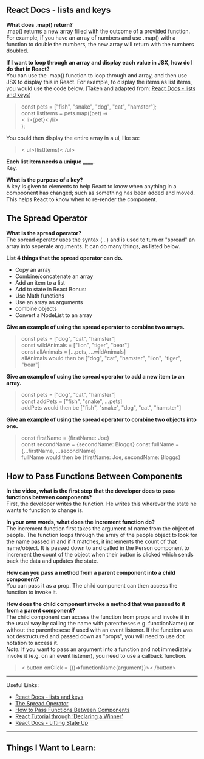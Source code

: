## React Docs - lists and keys

**What does .map() return?**  
.map() returns a new array filled with the outcome of a provided function. For example, if you have an array of numbers and use .map() with a function to double the numbers, the new array will return with the numbers doubled.

**If I want to loop through an array and display each value in JSX, how do I do that in React?**  
You can use the .map() function to loop through and array, and then use JSX to display this in React. For example, to display the items as list items, you would use the code below. (Taken and adapted from: [React Docs - lists and keys](https://legacy.reactjs.org/docs/lists-and-keys.html))

>const pets = ["fish", "snake", "dog", "cat", "hamster"];  
const listItems = pets.map((pet) =>  
  < li>{pet}< /li>  
);

You could then display the entire array in a ul, like so:  
> < ul>{listItems}< /ul>

**Each list item needs a unique ____.**  
Key.

**What is the purpose of a key?**  
A key is given to elements to help React to know when anything in a compoonent has changed; such as something has been added and moved. This helps React to know when to re-render the component.


## The Spread Operator

**What is the spread operator?**  
The spread operator uses the syntax (...) and is used to turn or "spread" an array into seperate arguments. It can do many things, as listed below.

**List 4 things that the spread operator can do.**  
- Copy an array
- Combine/concatenate an array
- Add an item to a list
- Add to state in React
Bonus:
- Use Math functions
- Use an array as arguments
- combine objects
- Convert a NodeList to an array


**Give an example of using the spread operator to combine two arrays.**  
> const pets = ["dog", "cat", "hamster"]  
const wildAnimals = ["lion", "tiger", "bear"]  
const allAnimals = [...pets, ...wildAnimals]  
allAnimals would then be ["dog", "cat", "hamster", "lion", "tiger", "bear"]

**Give an example of using the spread operator to add a new item to an array.**   
> const pets = ["dog", "cat", "hamster"]    
const addPets = ["fish", "snake", ...pets]  
addPets would then be ["fish", "snake", "dog", "cat", "hamster"]

**Give an example of using the spread operator to combine two objects into one.**  
>const firstName = {firstName: Joe}  
const secondName = {secondName: Bloggs}
const fullName = {...firstName, ...secondName}  
fullName would then be {firstName: Joe, secondName: Bloggs}

## How to Pass Functions Between Components

**In the video, what is the first step that the developer does to pass functions between components?**  
First, the developer writes the function. He writes this wherever the state he wants to function to change is.

**In your own words, what does the increment function do?**  
The increment function first takes the argument of name from the object of people. The function loops through the array of the people object to look for the name passed in and if it matches, it increments the count of that name/object. It is passed down to and called in the Person component to increment the count of the object when their button is clicked which sends back the data and updates the state.

**How can you pass a method from a parent component into a child component?**  
You can pass it as a prop. The child component can then access the function to invoke it.

**How does the child component invoke a method that was passed to it from a parent component?**  
The child component can access the function from props and invoke it in the usual way by calling the name with parentheses e.g. functionName() or without the parenthesese if used with an event listener. If the function was not destructured and passed down as "props", you will need to use dot notation to access it.   
*Note:* If you want to pass an argument into a function and not immediately invoke it (e.g. on an event listener), you need to use a callback function.
> < button onClick = {()=>functionName(argument)}>< /button>

---

Useful Links:
- [React Docs - lists and keys](https://legacy.reactjs.org/docs/lists-and-keys.html)
- [The Spread Operator](https://medium.com/coding-at-dawn/how-to-use-the-spread-operator-in-javascript-b9e4a8b06fab)
- [How to Pass Functions Between Components](https://www.youtube.com/watch?v=c05OL7XbwXU)
- [React Tutorial through ‘Declaring a Winner’](https://react.dev/learn/tutorial-tic-tac-toe)
- [React Docs - Lifting State Up](https://legacy.reactjs.org/docs/lifting-state-up.html)

---

## Things I Want to Learn: